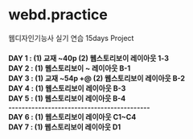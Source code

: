 # webd.practice
웹디자인기능사 실기 연습 15days Project

<h4> 
  DAY 1 : (1) 교재 ~40p (2) 웹스토리보이 레이아웃 1-3 <br> 
DAY 2 : (1) 웹스토리보이 ~ 레이아웃 B-1    <br>
DAY 3 : (1) 교재 ~54p +@ (2) 웹스토리보이 레이아웃 B-2 <br>
DAY 4 : (1) 웹스토리보이 레이아웃 B-3 <br>
DAY 5 : (1) 웹스토리보이 레이아웃 B-4 <br>
-------------------------------------------<br>
DAY 6 : (1) 웹스토리보이 레이아웃 C1~C4 <br>
DAY 7 : (1) 웹스토리보이 레이아웃 D1 <br>

</h4>

